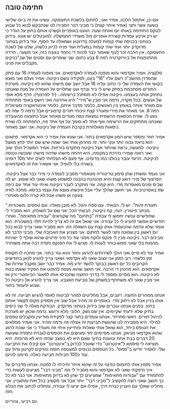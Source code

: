 ## חתימה טובה

אם-כן, אתמול הלכנו, אמיר ואני, לחתום בלשכת התעסוקה. עשינו את זה ביום שלישי בשעה עשר וחצי (אמיר איחר קצת) כי מביני דבר הסבירו לנו שנתבקש לבוא כל שבוע לטקס החתימה באותו יום ואותה שעה. הגענו באופניים וקשרנו אותם בחוץ על הגדר כי יש רק ארבע עמדות קשירת אופניים מול משרדי הממשלה. למובטלים יש אוטו. בידוק בטחוני בכניסה שתי קומות למעלה בדרגנוע ושמאלה עד הסוף, עוד בידוק בטחוני מדוקדק יותר ועוד שתי קומות במעלית ועוד פניה לכיוון כלשהו, שלט של לשכת התעסוקה. אין הרבה זכר לנוף שאמור כבר להיות די נחמד בגובה כזה, אני משער.. חרדה מהתנפצות אל ביורוקרטיה רמה 6 צבע כתום. שני שומרים עם וסטים של שב"כניקים מקבלים את פנינו.

סלקציה. אמיר אקדמאי והוא מופנה לעמדה לאקדמאים. אני מופנה לעמדה 16 עם פתק שהסדרן מהשב"כ רשם עליו "16" בעט, לפקידה בשם ניקיטה. אמיר נעלם ואני מוצא בקושי את העמדה שלי כי כתוב עליה 16 אבל יושב שם מישהו שהוא לא ניקיטה. מערכת התורים מסתכמת בפתק שיש לי ביד ובדף ועט שתלויים על העמדה על מנת שאנחנו נתחזק אותה בעצמנו. ניקיטה אפילו לא מסתכל ברשימה.. {יד לפרצוף}. הדף מלא אופי של אנשים. בכל מקרה, נדמה אני מבין ש"מירי" היא אחרונה ואני רושם באופי מתחתיה וגם מאתר אותה באומץ בין האנשים, כלומר מדבר איתם, כלומר אינטראקציה סוציאלית רמה 8. אני מאתר את מירי ומעורר קצת וויכוחי תורים קדמוניים אבל נדמה לי שזה לא נוגע לי. שורת הכסאות הרשמית נמצאת כמה מטרים מאחור אבל כתוצאה מהעובדה שאנחנו מתחזקים את הרשימה ואף אחד לא סומך על אף אחד פה, התפתחה לה שורת כיסאות מאולתרת בקרבת העמדה של ניקיטה. אני יושב מאחור.

אמיר חוזר ומספר שיש המון אקדמאים בתור. אני שונא את אמיר כי הוא אקדמאי. פתאום הוא נראה גבוה יותר ונקי יותר. זה מחרפן אותי ואני שמח שיש שם יותר לחץ מאצל ניקיטה. למעשה, נראה שהתור אצל ניקיטה מתקדם בזריזות. אמיר המשכיל הולך שוב ואני רואה שמירי נדרכת במקומה, היא זיהתה מישהו שזיהה מישהי שעכשיו נכנסה לניקיטה. הרעד עובר בכולנו כמו בדומינו. אף פעם לא הצלחתי לשים יותר מ10 דומינו בשורה בלי להפיל. אני אשאיר את זה לאקדמאים.

אני נעמד ומשתין שתן סימון טריטוריה מטאפורי מסביב לעמדה כי מירי כבר אצל ניקיטה. הפרצוף של מירי דואג קצת והיא מהנהנת בהבנה למשמע משהו שאני לא שומע. יש לה שביס ופנים מאופרות מדי. היא קמה. אני מתקרב לעבר ניקיטה ואיתי עוד אחד עם כיפה שזז באסרטיביות. אני חושב שהלך עליי אבל איכשהו מוצא את עצמי בכיסא. מחכה לאיזו צעקה או משהו אבל לא קורה כלום מאחורי.

"תעודת זהות". יש לי. הבאתי. עם ספח והכל. לא מובן מאליו. וגם טפסים. משכורות. מכתב פיטורין. הנה, קח ניקיטה, הבאתי הכל. אני שם על השולחן. הוא מסביר לי שחודשיים עכשיו יחפשו לי עבודה "בתחום" מה שקוראים "עבודה מתאימה". ואחרי חודשיים אפשר להציע לי כל עבודה. אני שואל אם זה לא צריך להיות תלוי במשכורת. הוא אומר שלא ונדמה שהכעסתי אותו קצת עם השאלה הזו. הוא מסביר שאני צריך לבוא בכל יום ראשון בין שמונה וחצי לעשר לחתום. אני מצניע את האכזבה שלי. מביני הדבר לא מבינים דבר. ניקיטה מכין לי פנקס ולוקח ממני עוד כל מיני פרטים שהוא שולף לי ישירות מהמוח בלי שאני ממש בוחר לענות לו. מגיש לי את הפנקס ותודה רבה אתה משוחרר.

אמיר עוד לא סיים ואני הולך לשירותים להרגע וחוזר והוא עוד בתור. אני מחכה לו תקופת זמן כלשהי. רוב הזמן אני עצוב שאני לא אקדמאי ושאני צריך להגיע לכאן בחודשים הקרובים כל יום ראשון בבוקר להשד יודע מה. אמיר כבר יושב ומקבל שירות של אקדמאים. הוא מהנהן די הרבה. אני חושב שהוא מנסה להפנט את הפקיד ששמו בטח לא ניקיטה. הוא מסיים ומספר לי בדרך החוצה שהכניסו אותו למאגר הביומטרי ורק אז אני מבין שאני לא משתתף במשחק של טביעת האצבע. אני צריך להגיע אל ניקיטה כל שבוע ולעמוד בתור.

אנחנו ממהרים החוצה. רעבים, אבל מחליטים למהר לביטוח לאומי להגיש תביעה. זה לא אותו בניין אבל לא רחוק מדי. באופניים זה מהיר אבל שוב אין מספיק מקום לקשור אותם בחוץ. בפנים אנחנו עוברים שוב בידוק בטחוני מדוקדק. הבודקת מגלה לי שני כיסים בתיק שלא ידעתי שקיימים. אין שם נשק. הלובי מלא ורועש. נדמה שכאן יש מערכת לניהול תורים. ראשי סחרחר. אנחנו עומדים בתור קצר לפקידת מודיעין ומקבלים טפסים למילוי. היא מסבירה לנו שהגשת תביעות זה אצלה וזה נדמה מהיר. אני ואמיר ממלאים את הטופס ביחד, הוא שואל אותי שאלות ומתייעץ איתי וזה מעודד כי אני שוכח לרגע שהוא אקדמאי מניאק. אנחנו מסיימים יחד ומגישים את הטפסים לגברת נחמדה שעושה 20 דברים בבת אחת וטוענת בחיוך שאם היא לא במצב שכזה היא לא מרוכזת. היא מוציאה לי סיסמא ל"אינטרנט" כדי שאוכל לבדוק ב"אינטרנט" אם קיבלו את התביעה שלי. לאמיר יודיעו ב"סמס". כל הטפסים נכנסים למעטפה חומה ונזרקים לקרטון גדול עם עוד כ100 חבילות תביעה כאלה. סיימנו להיום.

אמיר מזמין אותי לחומוס כפיצוי על זה שהוא איחר וחיכיתי לו למטה. אנחנו מדברים על איך נדפקתי שאני לא אקדמאי והוא מסביר לי מה "מביני דבר" מציעים לעשות כדי להתמודד עם "עבודות מתאימות" שמציעים לך שהן לא בדיוק מתאימות. אני כבר לא כל כך חושב שאני רוצה להקשיב ל"מביני דבר" יותר אבל אני מקשיב בכל זאת ומתעניין. אני מחליט שאלך עם העניין כברת דרך, אפילו אם יציעו לי עבודה, ומחליט לכתוב את הבלוג הזה.

יום רביעי, צהריים.
